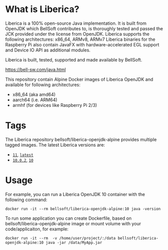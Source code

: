 # What is Liberica?

Liberica is a 100% open-source Java implementation.
It is built from OpenJDK which BellSoft contributes to, is thoroughly
tested and passed the JCK provided under the license from OpenJDK.
Liberica supports the following architectures: x86_64, ARMv8, ARMv7
Liberica binaries for the Raspberry Pi also contain JavaFX with hardware-accelerated EGL support and Device IO API as additional modules.

Liberica is built, tested, supported and made available by BellSoft.

https://bell-sw.com/java.html

This repository contain Alpine Docker images of Liberica OpenJDK and available for following architectures:
* x86_64 (aka amd64)
* aarch64 (i.e. ARM64)
* armhf (for devices like Raspberry Pi 2/3)

# Tags

The Liberica repository bellsoft/liberica-openjdk-alpine provides multiple tagged images. The latest Liberica versions are:

* [`11`](https://github.com/bell-sw/Liberica/blob/master/docker/repos/liberica-openjdk-alpine/11/Dockerfile), [`latest`](https://github.com/bell-sw/Liberica/blob/master/docker/repos/liberica-openjdk-alpine/11/Dockerfile)
* [`10.0.2`](https://github.com/bell-sw/Liberica/blob/master/docker/repos/liberica-openjdk-alpine/10.0.2/Dockerfile), [`10`](https://github.com/bell-sw/Liberica/blob/master/docker/repos/liberica-openjdk-alpine/10.0.2/Dockerfile)

# Usage

For example, you can run a Liberica OpenJDK 10 container with the following command:

 `docker run -it --rm bellsoft/liberica-openjdk-alpine:10 java -version`

To run some application you can create Dockerfile, based on bellsoft/liberica-openjdk-alpine image or mount volume with your code/applicaiton, for example:

 `docker run -it --rm  -v /home/user/project/:/data bellsoft/liberica-openjdk-alpine:10 java -jar /data/MyApp.jar`
